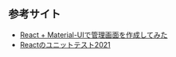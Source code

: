 ## 参考サイト

- [React + Material-UIで管理画面を作成してみた](https://dev.classmethod.jp/articles/react-material-ui/)
- [Reactのユニットテスト2021](https://zenn.dev/erukiti/articles/unit-testing-react-2021)
